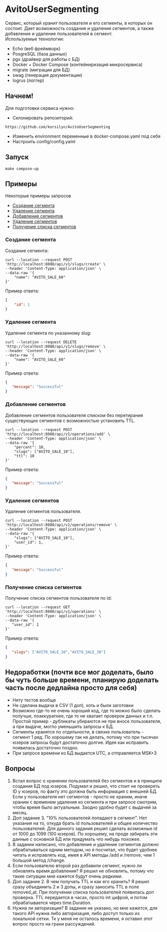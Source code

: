 # AvitoUserSegmenting
Cервис, который хранит пользователя и его сегменты, в которых он состоит.
Дает возможность создания и удаления сегментов, а также добавление и удаление пользователей в сегмент.  
Используемые технологии:  
- Echo (веб фреймворк)
- PosgreSQL (база данных)
- pgx (драйвер для работы с БД)
- Docker + Docker Compose (контейниризация микросервиса)
- migrate (миграции для БД)
- swag (генерация документации)
- logrus (логгер)

## Начнем!
Для подготовки сервиса нужно:
- Склонировать репозиторий:
```
https://github.com/korsilyn/AvitoUserSegmenting
```
- Изменить environment переменные в docker-compose.yaml под себя
- Настроить config/config.yaml

## Запуск
```
make compose-up
```

## Примеры

Некоторые примеры запросов
- [Создание сегмента](#create-seg)
- [Удаление сегмента](#del-seg)
- [Добавление сегментов](#addseg)
- [Удаление сегментов](#removeseg)
- [Получение списка сегментов](#seg-list)

### Создание сегмента <a name="create-seg"></a>

Создание сегмента:
```curl
curl --location --request POST 'http://localhost:8080/api/v1/slugs/create' \
--header 'Content-Type: application/json' \
--data-raw '{
    "name": "AVITO_SALE_60"
}'
```
Пример ответа:
```json
{
    "id": 1
}
```

### Удаление сегмента <a name="del-seg"></a>

Удаление сегмента по указанному slug:
```curl
curl --location --request DELETE 'http://localhost:8080/api/v1/slugs/remove' \
--header 'Content-Type: application/json' \
--data-raw '{
    "name": "AVITO_SALE_60"
}'
```
Пример ответа:
```json
{
   "message": "Successful"
}
```

### Добавление сегментов <a name="addseg"></a>

Добавление сегментов пользователя списком без перетирания существующих сегментов с возможностью установить TTL.
```curl
curl --location --request POST 'http://localhost:8080/api/v1/operations/add' \
--header 'Content-Type: application/json' \
--data-raw '{
    "percent": 10,
    "slugs": ["AVITO_SALE_10"],
    "ttl": 10
}'
```
Пример ответа:
```json
{
   "message": "Successful"
}

```

### Удаление сегментов <a name="removeseg"></a>

Удаление сегментов пользователя.
```curl
curl --location --request POST 'http://localhost:8080/api/v1/operations/remove' \
--header 'Content-Type: application/json' \
--data-raw '{
    "slugs": ["AVITO_SALE_10"],
    "user_id": 1,
}'
```
Пример ответа:
```json
{
   "message": "Successful"
}

```

### Получение списка сегментов <a name="seg-list"></a>

Получение списка сегментов пользователя по id:
```curl
curl --location --request GET 'http://localhost:8080/api/v1/operations' \
--header 'Content-Type: application/json' \
--data-raw '{
   "user_id": 1
}'
```
Пример ответа:
```json
{
   "slugs": ["AVITO_SALE_10","AVITO_SALE_30"]
}
```

## Недоработки (почти все мог доделать, было бы чуть больше времени, планирую доделать часть после дедлайна просто для себя)
- Нету тестов вообще
- Не сделана выдача в CSV (1 доп), хоть и были заготовки
- Возможно где-то не очень хороший код, где то можно было сделать получше, поаккуратнее, где то не хватает проверок данных и т.п.
Простой пример - дубликаты убираются не при вносе пользователя, а при выдаче, могло уменьшить запросы к БД.
- Сегменты хранятся по отдельности, в связке пользователь - сегмент 1 ряд. По хорошему так не делать, потому что при тысячах юзеров
запросы будут достаточно долгие. Идея как исправить появилась достаточно поздно.
- При запросе времени из БД выдается UTC, а отправляется MSK+3

## Вопросы
1. Встал вопрос о хранении пользователей без сегментов и в принципе создания БД под юзеров. Подумал и 
решил, что стоит не проверять ID у юзеров, по факту это должна быть информация с внешней БД.
Если у пользователя нет сегментов - просто не храним, иначе храним с временем удаления из сегмента
и при запросе смотрим, чтобы время было актуальным. Заодно удобно будет с выдачей за месяц.  
2. Доп задание 3. "10% пользователей попадают в сегмент". Нет указания на то, откуда брать
id пользователей и общее количество пользователей. Для данного задания решил сделать возможные 
id от 1000 до 1099 (100 юзеров). По хорошему, на проде забирать эти данные с основной БД или 
придумать что нибудь похожее.  
3. В задании написано, что добавление и удаление сегментов должно обрабатываться одним методом, но я посчитал, 
что будет удобнее читать и исправлять код, имея в API методы /add и /remove, чем 1 большой метод /change.  
4. Если пользователю второй раз добавили сегмент, нужно ли обновлять время добавления? 
Я решил не обновлять, потому что такие ситуации мне кажется будут очень редкими.  
5. Доп задание 2. В чем получать TTL и как его хранить? Я решил сразу объединить 2 и 3 
допы, и сразу заносить TTL в поле removed_at. При получении списка пользователей появилась 
доп проверка. TTL передается в часах, просто int цифрой, и потом обрабатывается через 
time.Duration.  
6. Нужна ли авторизация? В задании не указано, но мне кажется, для такого API  нужна либо 
авторизация, либо доступ только из локальной сетки. Тк у меня не осталось времени, 
я оставил этот вопрос просто на грани рассуждений.
